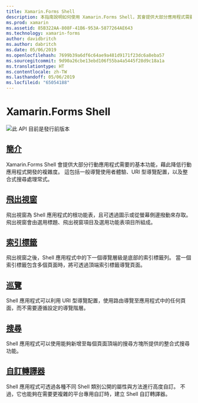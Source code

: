 ```yaml
---
title: Xamarin.Forms Shell
description: 本指南說明如何使用 Xamarin.Forms Shell，其會提供大部分應用程式需要的基本功能，藉此降低 Xamarin.Forms 應用程式的複雜度。
ms.prod: xamarin
ms.assetid: 85B322AA-808F-41B6-953A-5877264AE643
ms.technology: xamarin-forms
author: davidbritch
ms.author: dabritch
ms.date: 05/06/2019
ms.openlocfilehash: 7699b39a6df6c64ae9a481d9171f23dc6a8eba57
ms.sourcegitcommit: 9d90a26cbe13ebd106f55ba4a5445f28d9c18a1a
ms.translationtype: HT
ms.contentlocale: zh-TW
ms.lasthandoff: 05/06/2019
ms.locfileid: "65054188"
---
```

# <a name="xamarinforms-shell"></a>Xamarin.Forms Shell

![](~/media/shared/preview.png "此 API 目前是發行前版本")

## <a name="introductionintroductionmd"></a>[簡介](introduction.md)

Xamarin.Forms Shell 會提供大部分行動應用程式需要的基本功能，藉此降低行動應用程式開發的複雜度。 這包括一般導覽使用者體驗、URI 型導覽配置，以及整合式搜尋處理常式。

## <a name="flyoutflyoutmd"></a>[飛出視窗](flyout.md)

飛出視窗為 Shell 應用程式的根功能表，且可透過圖示或從螢幕側邊撥動來存取。 飛出視窗會由選用標題、飛出視窗項目及選用功能表項目所組成。

## <a name="tabstabsmd"></a>[索引標籤](tabs.md)

飛出視窗之後，Shell 應用程式中的下一個導覽層級是底部的索引標籤列。 當一個索引標籤包含多個頁面時，將可透過頂端索引標籤導覽頁面。

## <a name="navigationnavigationmd"></a>[巡覽](navigation.md)

Shell 應用程式可以利用 URI 型導覽配置，使用路由導覽至應用程式中的任何頁面，而不需要遵循設定的導覽階層。

## <a name="searchsearchmd"></a>[搜尋](search.md)

Shell 應用程式可以使用能夠新增至每個頁面頂端的搜尋方塊所提供的整合式搜尋功能。

## <a name="custom-rendererscustomrenderersmd"></a>[自訂轉譯器](customrenderers.md)

Shell 應用程式可透過各種不同 Shell 類別公開的屬性與方法進行高度自訂。 不過，它也能夠在需要更複雜的平台專用自訂時，建立 Shell 自訂轉譯器。
